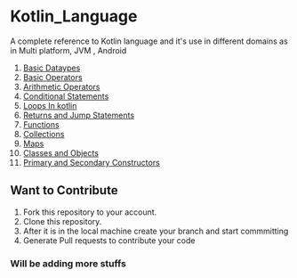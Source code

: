 # Kotlin_Language
A complete reference to Kotlin language and it's use in different domains as in Multi platform, JVM , Android
1. [Basic Dataypes](https://github.com/PrajjawalBanati/Kotlin_Language/blob/master/Basics/src/Type_Conversion.kt)
2. [Basic Operators](https://github.com/PrajjawalBanati/Kotlin_Language/blob/master/Basics/src/Operators.kt)
3. [Arithmetic Operators](https://github.com/PrajjawalBanati/Kotlin_Language/blob/master/Calculator/src/Calculator.kt)
4. [Conditional Statements](https://github.com/PrajjawalBanati/Kotlin_Language/blob/master/Conditional_Statements/src/Conditional_statements.kt)
5. [Loops In kotlin](https://github.com/PrajjawalBanati/Kotlin_Language/blob/master/Loops/src/Loops.kt)
6. [Returns and Jump Statements](https://github.com/PrajjawalBanati/Kotlin_Language/blob/master/Return_and_Jumps/src/return.kt)
7. [Functions](Function/BasicFunctions.kt)
8. [Collections](Collections/Lists.kt)
9. [Maps](Maps/Maps.kt)
10. [Classes and Objects](https://github.com/PrajjawalBanati/Kotlin_Language/blob/master/Classes_and_Objects/src/Person.kt)
11. [Primary and Secondary Constructors](https://github.com/PrajjawalBanati/Kotlin_Language/blob/master/Constructors/src/Constructors.kt)
## Want to Contribute
1. Fork this repository to your account.
2. Clone this repository.
3. After it is in the local machine create your branch and start commmitting
4. Generate Pull requests to contribute your code

### Will be adding more stuffs
